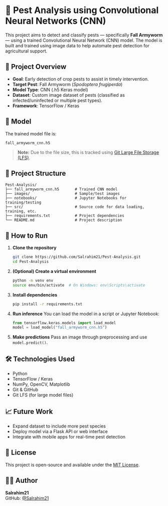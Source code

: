 # 🐛 Pest Analysis using Convolutional Neural Networks (CNN)

This project aims to detect and classify pests — specifically **Fall Armyworm** — using a trained Convolutional Neural Network (CNN) model. The model is built and trained using image data to help automate pest detection for agricultural support.

## 📌 Project Overview

- **Goal**: Early detection of crop pests to assist in timely intervention.
- **Target Pest**: Fall Armyworm (_Spodoptera frugiperda_)
- **Model Type**: CNN (.h5 Keras model)
- **Dataset**: Custom image dataset of pests (classified as infected/uninfected or multiple pest types).
- **Framework**: TensorFlow / Keras

## 🧠 Model

The trained model file is:
```
fall_armyworm_cnn.h5
```

> **Note:** Due to the file size, this is tracked using [Git Large File Storage (LFS)](https://git-lfs.github.com/).

## 📂 Project Structure

```
Pest-Analysis/
├── fall_armyworm_cnn.h5       # Trained CNN model
├── images/                    # Sample/test images
├── notebooks/                 # Jupyter Notebooks for training/testing
├── src/                       # Source code for data loading, training, etc.
├── requirements.txt           # Project dependencies
└── README.md                  # Project description
```

## 🚀 How to Run

1. **Clone the repository**
   ```bash
   git clone https://github.com/Salrahim21/Pest-Analysis.git
   cd Pest-Analysis
   ```

2. **(Optional) Create a virtual environment**
   ```bash
   python -m venv env
   source env/bin/activate  # On Windows: env\Scripts\activate
   ```

3. **Install dependencies**
   ```bash
   pip install -r requirements.txt
   ```

4. **Run inference**
   You can load the model in a script or Jupyter Notebook:
   ```python
   from tensorflow.keras.models import load_model
   model = load_model("fall_armyworm_cnn.h5")
   ```

5. **Make predictions**
   Pass an image through preprocessing and use `model.predict()`.

## 🛠️ Technologies Used

- Python
- TensorFlow / Keras
- NumPy, OpenCV, Matplotlib
- Git & GitHub
- Git LFS (for large model files)

## 📈 Future Work

- Expand dataset to include more pest species
- Deploy model via a Flask API or web interface
- Integrate with mobile apps for real-time pest detection

## 📄 License

This project is open-source and available under the [MIT License](LICENSE).

## 👨‍💻 Author

**Salrahim21**  
GitHub: [@Salrahim21](https://github.com/Salrahim21)
